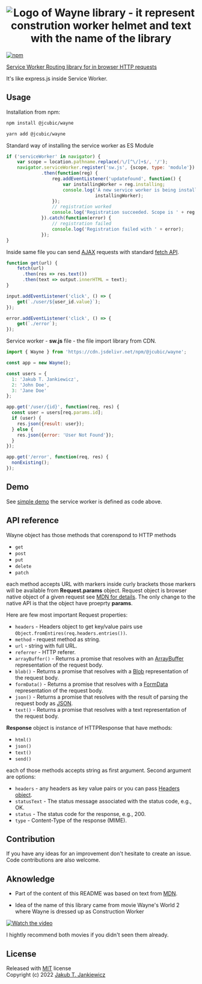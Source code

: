 <h1 align="center">
  <img src="https://github.com/jcubic/wayne/blob/master/assets/wayne-logo.svg?raw=true"
       alt="Logo of Wayne library - it represent constrution worker helmet and text with the name of the library" />
</h1>

[![npm](https://img.shields.io/badge/npm-0.1.0-blue.svg)](https://www.npmjs.com/package/@jcubic/wayne)

[Service Worker Routing library for in browser HTTP requests](https://github.com/jcubic/wayne/)

It's like express.js inside Service Worker.

## Usage

Installation from npm:

```bash
npm install @jcubic/wayne
```

```bash
yarn add @jcubic/wayne
```

Standard way of installing the service worker as ES Module


```javascript
if ('serviceWorker' in navigator) {
    var scope = location.pathname.replace(/\/[^\/]+$/, '/');
    navigator.serviceWorker.register('sw.js', {scope, type: 'module'})
             .then(function(reg) {
                 reg.addEventListener('updatefound', function() {
                     var installingWorker = reg.installing;
                     console.log('A new service worker is being installed:',
                                 installingWorker);
                 });
                 // registration worked
                 console.log('Registration succeeded. Scope is ' + reg.scope);
             }).catch(function(error) {
                 // registration failed
                 console.log('Registration failed with ' + error);
             });
}
```

Inside same file you can send [AJAX](https://en.wikipedia.org/wiki/Ajax_(programming)) requests with standard
[fetch API](https://developer.mozilla.org/en-US/docs/Web/API/Fetch_API).

```javascript
function get(url) {
    fetch(url)
      .then(res => res.text())
      .then(text => output.innerHTML = text);
}

input.addEventListener('click', () => {
    get(`./user/${user_id.value}`);
});

error.addEventListener('click', () => {
    get(`./error`);
});
```


Service worker - **sw.js** file - the file import library from CDN.

```javascript
import { Wayne } from 'https://cdn.jsdelivr.net/npm/@jcubic/wayne';

const app = new Wayne();

const users = {
  1: 'Jakub T. Jankiewicz',
  2: 'John Doe',
  3: 'Jane Doe'
};

app.get('/user/{id}', function(req, res) {
  const user = users[req.params.id];
  if (user) {
    res.json({result: user});
  } else {
    res.json({error: 'User Not Found'});
  }
});

app.get('/error', function(req, res) {
  nonExisting();
});
```

## Demo

See [simple demo](https://jcubic.github.io/wayne) the service worker is defined
as code above.

## API reference

Wayne object has those methods that corenspond to HTTP methods

* `get`
* `post`
* `put`
* `delete`
* `patch`

each method accepts URL with markers inside curly brackets those markers will be available from **Request.params** object.
Request object is browser native object of a given request see [MDN for details](https://developer.mozilla.org/en-US/docs/Web/API/Request). The only change to the native API is that the object have proeprty **params**.

Here are few most important Request properties:

* `headers` - Headers object to get key/value pairs use `Object.fromEntires(req.headers.entries())`.
* `method` - request method as string.
* `url` - string with full URL.
* `referrer` - HTTP referer.
* `arrayBuffer()` - Returns a promise that resolves with an [ArrayBuffer](https://developer.mozilla.org/en-US/docs/Web/JavaScript/Reference/Global_Objects/ArrayBuffer) representation of the request body.
* `blob()` - Returns a promise that resolves with a [Blob](https://developer.mozilla.org/en-US/docs/Web/API/Blob) representation of the request body.
* `formData()` - Returns a promise that resolves with a [FormData](https://developer.mozilla.org/en-US/docs/Web/API/FormData) representation of the request body.
* `json()` - Returns a promise that resolves with the result of parsing the request body as [JSON](https://developer.mozilla.org/en-US/docs/Web/API/Request/json).
* `text()` - Returns a promise that resolves with a text representation of the request body.

**Response** object is instance of HTTPResponse that have methods:

* `html()`
* `json()`
* `text()`
* `send()`

each of those methods accepts string as first argument. Second argument are options:

* `headers` - any headers as key value pairs or you can pass [Headers object](https://developer.mozilla.org/en-US/docs/Web/API/Headers).
* `statusText` - The status message associated with the status code, e.g., OK.
* `status` - The status code for the response, e.g., 200.
* `type` - Content-Type of the response (MIME).

## Contribution
If you have any ideas for an improvement don't hesitate to create an issue.
Code contributions are also welcome.

## Aknowledge
* Part of the content of this README was based on text from [MDN](https://developer.mozilla.org/).

* Idea of the name of this library came from movie Wayne's World 2 where Wayne is dressed up as Construction Worker

[![Watch the video](https://github.com/jcubic/wayne/blob/master/assets/wayne's-world-screen-capture.png?raw=true)](https://youtu.be/89W-lCTFT2o)

I hightly recommend both movies if you didn't seen them already.

## License

Released with [MIT](http://opensource.org/licenses/MIT) license<br/>
Copyright (c) 2022 [Jakub T. Jankiewicz](https://jcubic.pl/me)
